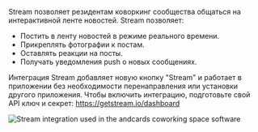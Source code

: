 Stream позволяет резидентам коворкинг сообщества общаться на интерактивной ленте новостей. Stream позволяет:

- Постить в ленту новостей в режиме реального времени.
- Прикреплять фотографии к постам.
- Оставлять реакции на посты.
- Получать уведомления push о новых сообщениях.

Интеграция Stream добавляет новую кнопку "Stream" и работает в приложении без необходимости перенаправления или установки другого приложения. Чтобы включить интеграцию, подготовьте свой API ключ и секрет: https://getstream.io/dashboard

![Stream integration used in the andcards coworking space software](https://d7ccq1i35b0cj.cloudfront.net/andcards-stream-main-light-en-1920-1200.png)
